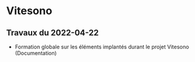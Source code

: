 # Vitesono

## Travaux du 2022-04-22

- Formation globale sur les éléments implantés durant le projet Vitesono (Documentation)
